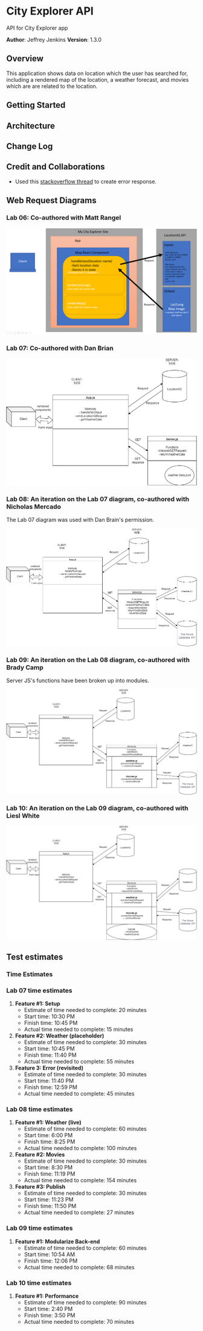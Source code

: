 # City Explorer API

API for City Explorer app

**Author**: Jeffrey Jenkins
**Version**: 1.3.0

## Overview

This application shows data on location which the user has searched for, including a rendered map of the location, a weather forecast, and movies which are are related to the location.

## Getting Started
<!-- What are the steps that a user must take in order to build this app on their own machine and get it running? -->

## Architecture
<!-- Provide a detailed description of the application design. What technologies (languages, libraries, etc) you're using, and any other relevant design information. -->

## Change Log
<!-- Use this area to document the iterative changes made to your application as each feature is successfully implemented. Use time stamps. Here's an example:

01-01-2001 4:59pm - Application now has a fully-functional express server, with a GET route for the location resource. -->

## Credit and Collaborations

- Used this [stackoverflow thread](https://stackoverflow.com/questions/35864088/how-to-send-error-http-response-in-express-node-js) to create error response.

## Web Request Diagrams

### Lab 06: Co-authored with Matt Rangel

![LocationIQ Request Diagram](assets/CityExplorer-diagram.png)

### Lab 07: Co-authored with Dan Brian

![Weather API Request Diagram](assets/CityExplorerLab07Diagram.png)

### Lab 08: An iteration on the Lab 07 diagram, co-authored with Nicholas Mercado

The Lab 07 diagram was used with Dan Brain's permission.

![Weather API Request Diagram with Weather and Movies](assets/Lab08Diagram.png)

### Lab 09: An iteration on the Lab 08 diagram, co-authored with Brady Camp

Server JS's functions have been broken up into modules.

![Weather API Request Diagram with Modules](assets/Lab09Diagram.png)

### Lab 10: An iteration on the Lab 09 diagram, co-authored with Liesl White

![Weather API Request Diagram with Modules and Cache](assets/Lab10Diagram.drawio.png)

## Test estimates

### Time Estimates

### Lab 07 time estimates

1. **Feature #1: Setup**
    - Estimate of time needed to complete: 20 minutes
    - Start time: 10:30 PM
    - Finish time: 10:45 PM
    - Actual time needed to complete: 15 minutes
2. **Feature #2: Weather (placeholder)**
    - Estimate of time needed to complete: 30 minutes
    - Start time: 10:45 PM
    - Finish time: 11:40 PM
    - Actual time needed to complete: 55 minutes
3. **Feature 3: Error (revisited)**
    - Estimate of time needed to complete: 30 minutes
    - Start time: 11:40 PM
    - Finish time: 12:59 PM
    - Actual time needed to complete: 45 minutes

### Lab 08 time estimates

1. **Feature #1: Weather (live)**
    - Estimate of time needed to complete: 60 minutes
    - Start time: 6:00 PM
    - Finish time: 8:25 PM
    - Actual time needed to complete: 100 minutes
2. **Feature #2: Movies**
    - Estimate of time needed to complete: 30 minutes
    - Start time: 8:30 PM
    - Finish time: 11:19 PM
    - Actual time needed to complete: 154 minutes
3. **Feature #3: Publish**
    - Estimate of time needed to complete: 30 minutes
    - Start time: 11:23 PM
    - Finish time: 11:50 PM
    - Actual time needed to complete: 27 minutes

### Lab 09 time estimates

1. **Feature #1: Modularize Back-end**
    - Estimate of time needed to complete: 60 minutes
    - Start time: 10:54 AM
    - Finish time: 12:06 PM
    - Actual time needed to complete: 68 minutes

### Lab 10 time estimates

1. **Feature #1: Performance**
    - Estimate of time needed to complete: 90 minutes
    - Start time: 2:40 PM
    - Finish time: 3:50 PM
    - Actual time needed to complete: 70 minutes
